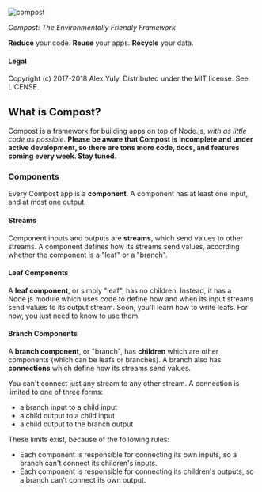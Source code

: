 ![compost](https://github.com/compostsoftware/compost/blob/master/images/masthead.png)

*Compost: The Environmentally Friendly Framework*

**Reduce** your code. **Reuse** your apps. **Recycle** your data.

#### Legal

Copyright (c) 2017-2018 Alex Yuly. Distributed under the MIT license. See LICENSE.

## What is Compost?

Compost is a framework for building apps on top of Node.js, *with as little code as possible*. **Please be aware that Compost is incomplete and under active development, so there are tons more code, docs, and features coming every week. Stay tuned.**

### Components

Every Compost app is a **component**. A component has at least one input, and at most one output.

#### Streams

Component inputs and outputs are **streams**, which send values to other streams. A component defines how its streams send values, according whether the component is a "leaf" or a "branch".

#### Leaf Components

A **leaf component**, or simply "leaf", has no children. Instead, it has a Node.js module which uses code to define how and when its input streams send values to its output stream. Soon, you'll learn how to write leafs. For now, you just need to know to use them.

#### Branch Components

A **branch component**, or "branch", has **children** which are other components (which can be leafs or branches). A branch also has **connections** which define how its streams send values.

You can't connect just any stream to any other stream. A connection is limited to one of three forms:
- a branch input to a child input
- a child output to a child input
- a child output to the branch output

These limits exist, because of the following rules:
- Each component is responsible for connecting its own inputs, so a branch can't connect its children's inputs.
- Each component is responsible for connecting its children's outputs, so a branch can't connect its own output.

